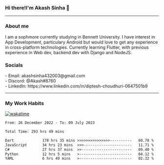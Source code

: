 <h3>Hi there!I'm Akash Sinha 👋</h3>

--- 

<h3>About me</h3>
I am a sophmore currently studying in Bennett University. I have interest in App Development, particulary Android but would love to get any experience in cross-platform technologies. Currently learning Flutter, with previous experience in Web dev, backend dev with Django and NodeJS.

<h3>Socials</h3>
 - Email: akashsinha432003@gmail.com<br>
 - Discord: @Akash#8760<br>
 - LinkedIn: https://www.linkedin.com/in/diptesh-choudhuri-0647501b9<br>


---

<h3>My Work Habits</h3>

[![wakatime](https://wakatime.com/badge/user/938b2951-49cf-4810-9b9e-c17cde3d3343.svg)](https://wakatime.com/@938b2951-49cf-4810-9b9e-c17cde3d3343)

<!--START_SECTION:waka-->

```txt
From: 26 December 2022 - To: 09 July 2023

Total Time: 293 hrs 49 mins

Dart             178 hrs 35 mins >>>>>>>>>>>>>>>----------   60.78 %
JavaScript       34 hrs 23 mins  >>>----------------------   11.71 %
C#               27 hrs 37 mins  >>-----------------------   09.40 %
Python           12 hrs 5 mins   >------------------------   04.12 %
YAML             6 hrs 49 mins   >------------------------   02.32 %
```

<!--END_SECTION:waka-->

